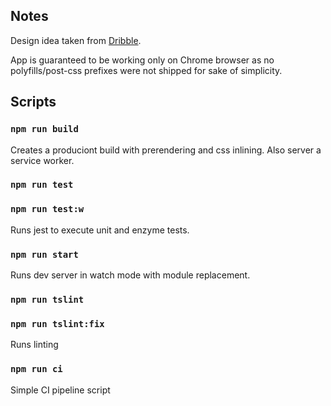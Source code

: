 
## Notes
Design idea taken from [Dribble](https://dribbble.com/shots/6140371-Dashboard-for-schedule-and-monitoring-platform-version-4/attachments/1316926).

App is guaranteed to be working only on Chrome browser as no polyfills/post-css prefixes were not shipped for sake of simplicity.

## Scripts

### `npm run build`

Creates a produciont build with prerendering and css inlining. Also server a service worker.

### `npm run test`
### `npm run test:w`

Runs jest to execute unit and enzyme tests.

### `npm run start`

Runs dev server in watch mode with module replacement.


### `npm run tslint`
### `npm run tslint:fix`

Runs linting

### `npm run ci`
Simple CI pipeline script
